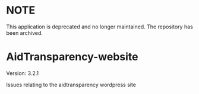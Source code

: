 # NOTE

This application is deprecated and no longer maintained. The repository has been archived.

AidTransparency-website
=======================

Version: 3.2.1

Issues relating to the aidtransparency wordpress site
